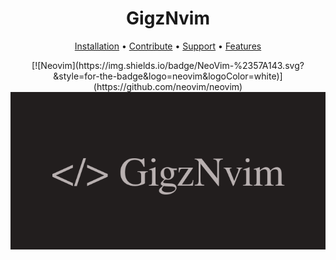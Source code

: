 <h1 align="center">GigzNvim</h1>

<div align="center">
    <a href="#">Installation</a>
    <span> • </span>
    <a href="#">Contribute</a>
    <span> • </span>
    <a href="#">Support</a>
    <span> • </span>
    <a href="#">Features</a>
    <p></p>
</div>
<div align="center">
    [![Neovim](https://img.shields.io/badge/NeoVim-%2357A143.svg?&style=for-the-badge&logo=neovim&logoColor=white)](https://github.com/neovim/neovim)
</div>

<div align="center">
    <img src="https://github.com/AliGigz/gigz-nvim/blob/main/logos/GigzNvim.png">
</div>
